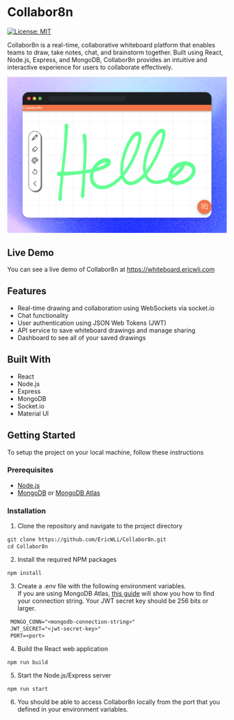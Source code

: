 # Collabor8n

[![License: MIT](https://img.shields.io/badge/License-MIT-yellow.svg)](LICENSE)

Collabor8n is a real-time, collaborative whiteboard platform that enables teams to draw, take notes, chat, and brainstorm together. Built using React, Node.js, Express, and MongoDB, Collabor8n provides an intuitive and interactive experience for users to collaborate effectively.  
  
  
<p align="center">
  <img src="docs/screenshot.png" alt="Whiteboard" />
</p>

## Live Demo
You can see a live demo of Collabor8n at https://whiteboard.ericwli.com

## Features

- Real-time drawing and collaboration using WebSockets via socket.io
- Chat functionality
- User authentication using JSON Web Tokens (JWT)
- API service to save whiteboard drawings and manage sharing
- Dashboard to see all of your saved drawings

## Built With
- React
- Node.js
- Express
- MongoDB
- Socket.io
- Material UI

## Getting Started

To setup the project on your local machine, follow these instructions

### Prerequisites

- [Node.js](https://nodejs.org/en/)
- [MongoDB](https://www.mongodb.com/) or [MongoDB Atlas](https://www.mongodb.com/atlas/database)

### Installation

1. Clone the repository and navigate to the project directory

```
git clone https://github.com/EricWLi/Collabor8n.git
cd Collabor8n
```

2. Install the required NPM packages
```
npm install
```

3. Create a .env file with the following environment variables.  
If you are using MongoDB Atlas, [this guide](https://www.mongodb.com/docs/guides/atlas/connection-string/) will show you how to find your connection string. Your JWT secret key should be 256 bits or larger.
```
 MONGO_CONN="<mongodb-connection-string>"
 JWT_SECRET="<jwt-secret-key>"
 PORT=<port>
```

4. Build the React web application
```
npm run build
```

5. Start the Node.js/Express server
```
npm run start
```

6. You should be able to access Collabor8n locally from the port that you defined in your environment variables.

